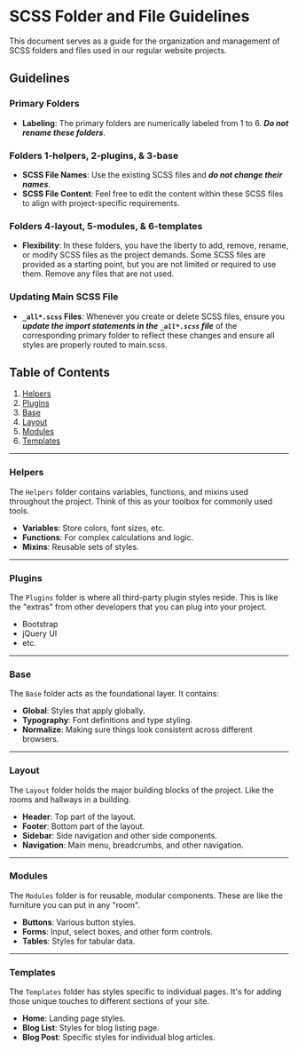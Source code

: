 # SCSS Folder and File Guidelines

This document serves as a guide for the organization and management of SCSS folders and files used in our regular website projects.

## Guidelines

### Primary Folders

- **Labeling**: The primary folders are numerically labeled from 1 to 6. **_Do not rename these folders_**.

### Folders 1-helpers, 2-plugins, & 3-base

- **SCSS File Names**: Use the existing SCSS files and **_do not change their names_**.
- **SCSS File Content**: Feel free to edit the content within these SCSS files to align with project-specific requirements.

### Folders 4-layout, 5-modules, & 6-templates

- **Flexibility**: In these folders, you have the liberty to add, remove, rename, or modify SCSS files as the project demands. Some SCSS files are provided as a starting point, but you are not limited or required to use them. Remove any files that are not used.

### Updating Main SCSS File

- **`_all*.scss` Files**: Whenever you create or delete SCSS files, ensure you **_update the import statements in the `_all*.scss` file_** of the corresponding primary folder to reflect these changes and ensure all styles are properly routed to main.scss.

## Table of Contents

1. [Helpers](#helpers)
2. [Plugins](#plugins)
3. [Base](#base)
4. [Layout](#layout)
5. [Modules](#modules)
6. [Templates](#templates)

---

### Helpers

The `Helpers` folder contains variables, functions, and mixins used throughout the project. Think of this as your toolbox for commonly used tools.

- **Variables**: Store colors, font sizes, etc.
- **Functions**: For complex calculations and logic.
- **Mixins**: Reusable sets of styles.

---

### Plugins

The `Plugins` folder is where all third-party plugin styles reside. This is like the "extras" from other developers that you can plug into your project.

- Bootstrap
- jQuery UI
- etc.

---

### Base

The `Base` folder acts as the foundational layer. It contains:

- **Global**: Styles that apply globally.
- **Typography**: Font definitions and type styling.
- **Normalize**: Making sure things look consistent across different browsers.

---

### Layout

The `Layout` folder holds the major building blocks of the project. Like the rooms and hallways in a building.

- **Header**: Top part of the layout.
- **Footer**: Bottom part of the layout.
- **Sidebar**: Side navigation and other side components.
- **Navigation**: Main menu, breadcrumbs, and other navigation.

---

### Modules

The `Modules` folder is for reusable, modular components. These are like the furniture you can put in any "room".

- **Buttons**: Various button styles.
- **Forms**: Input, select boxes, and other form controls.
- **Tables**: Styles for tabular data.

---

### Templates

The `Templates` folder has styles specific to individual pages. It's for adding those unique touches to different sections of your site.

- **Home**: Landing page styles.
- **Blog List**: Styles for blog listing page.
- **Blog Post**: Specific styles for individual blog articles.
